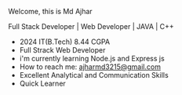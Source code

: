 Welcome, this is Md Ajhar


Full Stack Developer | Web Developer | JAVA | C++

- 2024 IT(B.Tech) 8.44 CGPA
- Full Strack Web Developer
- i'm currently learning Node.js and Express js
- How to reach me:
  ajharmd3215@gmail.com
-  Excellent Analytical and Communication Skills
-  Quick Learner
